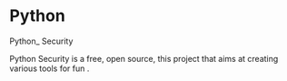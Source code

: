 # Python
Python_ Security 

Python Security is a free, open source, this project that aims at creating various tools for fun . 
